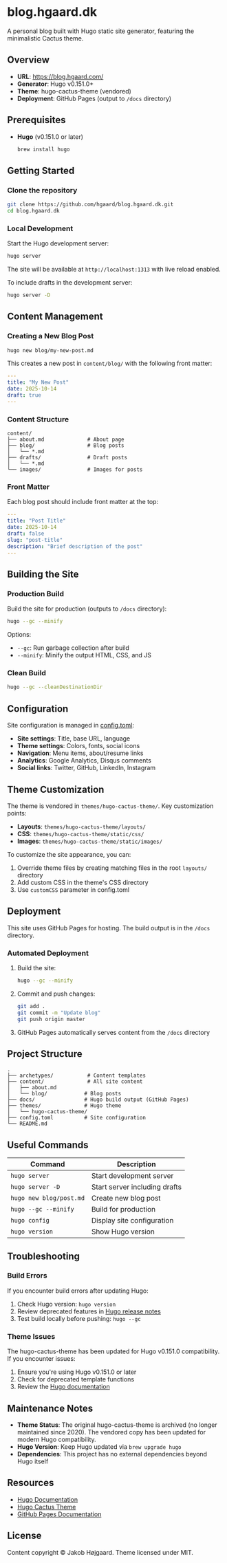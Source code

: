 # blog.hgaard.dk

A personal blog built with Hugo static site generator, featuring the minimalistic Cactus theme.

## Overview

- **URL**: <https://blog.hgaard.com/>
- **Generator**: Hugo v0.151.0+
- **Theme**: hugo-cactus-theme (vendored)
- **Deployment**: GitHub Pages (output to `/docs` directory)

## Prerequisites

- **Hugo** (v0.151.0 or later)

  ```bash
  brew install hugo
  ```

## Getting Started

### Clone the repository

```bash
git clone https://github.com/hgaard/blog.hgaard.dk.git
cd blog.hgaard.dk
```

### Local Development

Start the Hugo development server:

```bash
hugo server
```

The site will be available at `http://localhost:1313` with live reload enabled.

To include drafts in the development server:

```bash
hugo server -D
```

## Content Management

### Creating a New Blog Post

```bash
hugo new blog/my-new-post.md
```

This creates a new post in `content/blog/` with the following front matter:

```yaml
---
title: "My New Post"
date: 2025-10-14
draft: true
---
```

### Content Structure

```text
content/
├── about.md              # About page
├── blog/                 # Blog posts
│   └── *.md
├── drafts/               # Draft posts
│   └── *.md
└── images/               # Images for posts
```

### Front Matter

Each blog post should include front matter at the top:

```yaml
---
title: "Post Title"
date: 2025-10-14
draft: false
slug: "post-title"
description: "Brief description of the post"
---
```

## Building the Site

### Production Build

Build the site for production (outputs to `/docs` directory):

```bash
hugo --gc --minify
```

Options:

- `--gc`: Run garbage collection after build
- `--minify`: Minify the output HTML, CSS, and JS

### Clean Build

```bash
hugo --gc --cleanDestinationDir
```

## Configuration

Site configuration is managed in [config.toml](config.toml):

- **Site settings**: Title, base URL, language
- **Theme settings**: Colors, fonts, social icons
- **Navigation**: Menu items, about/resume links
- **Analytics**: Google Analytics, Disqus comments
- **Social links**: Twitter, GitHub, LinkedIn, Instagram

## Theme Customization

The theme is vendored in `themes/hugo-cactus-theme/`. Key customization points:

- **Layouts**: `themes/hugo-cactus-theme/layouts/`
- **CSS**: `themes/hugo-cactus-theme/static/css/`
- **Images**: `themes/hugo-cactus-theme/static/images/`

To customize the site appearance, you can:

1. Override theme files by creating matching files in the root `layouts/` directory
2. Add custom CSS in the theme's CSS directory
3. Use `customCSS` parameter in config.toml

## Deployment

This site uses GitHub Pages for hosting. The build output is in the `/docs` directory.

### Automated Deployment

1. Build the site:

   ```bash
   hugo --gc --minify
   ```

2. Commit and push changes:

   ```bash
   git add .
   git commit -m "Update blog"
   git push origin master
   ```

3. GitHub Pages automatically serves content from the `/docs` directory

## Project Structure

```text
.
├── archetypes/           # Content templates
├── content/              # All site content
│   ├── about.md
│   └── blog/            # Blog posts
├── docs/                # Hugo build output (GitHub Pages)
├── themes/              # Hugo theme
│   └── hugo-cactus-theme/
├── config.toml          # Site configuration
└── README.md
```

## Useful Commands

| Command | Description |
|---------|-------------|
| `hugo server` | Start development server |
| `hugo server -D` | Start server including drafts |
| `hugo new blog/post.md` | Create new blog post |
| `hugo --gc --minify` | Build for production |
| `hugo config` | Display site configuration |
| `hugo version` | Show Hugo version |

## Troubleshooting

### Build Errors

If you encounter build errors after updating Hugo:

1. Check Hugo version: `hugo version`
2. Review deprecated features in [Hugo release notes](https://github.com/gohugoio/hugo/releases)
3. Test build locally before pushing: `hugo --gc`

### Theme Issues

The hugo-cactus-theme has been updated for Hugo v0.151.0 compatibility. If you encounter issues:

1. Ensure you're using Hugo v0.151.0 or later
2. Check for deprecated template functions
3. Review the [Hugo documentation](https://gohugo.io/documentation/)

## Maintenance Notes

- **Theme Status**: The original hugo-cactus-theme is archived (no longer maintained since 2020). The vendored copy has been updated for modern Hugo compatibility.
- **Hugo Version**: Keep Hugo updated via `brew upgrade hugo`
- **Dependencies**: This project has no external dependencies beyond Hugo itself

## Resources

- [Hugo Documentation](https://gohugo.io/documentation/)
- [Hugo Cactus Theme](https://github.com/digitalcraftsman/hugo-cactus-theme)
- [GitHub Pages Documentation](https://docs.github.com/en/pages)

## License

Content copyright © Jakob Højgaard. Theme licensed under MIT.
